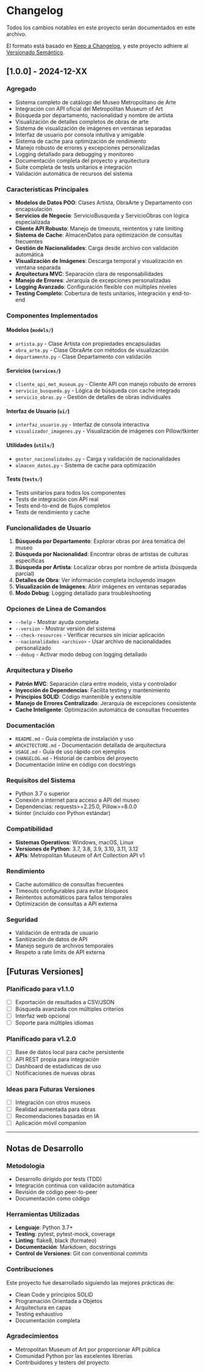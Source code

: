 # Changelog

Todos los cambios notables en este proyecto serán documentados en este archivo.

El formato está basado en [Keep a Changelog](https://keepachangelog.com/es-ES/1.0.0/),
y este proyecto adhiere al [Versionado Semántico](https://semver.org/lang/es/).

## [1.0.0] - 2024-12-XX

### Agregado
- Sistema completo de catálogo del Museo Metropolitano de Arte
- Integración con API oficial del Metropolitan Museum of Art
- Búsqueda por departamento, nacionalidad y nombre de artista
- Visualización de detalles completos de obras de arte
- Sistema de visualización de imágenes en ventanas separadas
- Interfaz de usuario por consola intuitiva y amigable
- Sistema de cache para optimización de rendimiento
- Manejo robusto de errores y excepciones personalizadas
- Logging detallado para debugging y monitoreo
- Documentación completa del proyecto y arquitectura
- Suite completa de tests unitarios e integración
- Validación automática de recursos del sistema

### Características Principales
- **Modelos de Datos POO**: Clases Artista, ObraArte y Departamento con encapsulación
- **Servicios de Negocio**: ServicioBusqueda y ServicioObras con lógica especializada
- **Cliente API Robusto**: Manejo de timeouts, reintentos y rate limiting
- **Sistema de Cache**: AlmacenDatos para optimización de consultas frecuentes
- **Gestión de Nacionalidades**: Carga desde archivo con validación automática
- **Visualización de Imágenes**: Descarga temporal y visualización en ventana separada
- **Arquitectura MVC**: Separación clara de responsabilidades
- **Manejo de Errores**: Jerarquía de excepciones personalizadas
- **Logging Avanzado**: Configuración flexible con múltiples niveles
- **Testing Completo**: Cobertura de tests unitarios, integración y end-to-end

### Componentes Implementados

#### Modelos (`models/`)
- `artista.py` - Clase Artista con propiedades encapsuladas
- `obra_arte.py` - Clase ObraArte con métodos de visualización
- `departamento.py` - Clase Departamento con validación

#### Servicios (`services/`)
- `cliente_api_met_museum.py` - Cliente API con manejo robusto de errores
- `servicio_busqueda.py` - Lógica de búsqueda con cache integrado
- `servicio_obras.py` - Gestión de detalles de obras individuales

#### Interfaz de Usuario (`ui/`)
- `interfaz_usuario.py` - Interfaz de consola interactiva
- `visualizador_imagenes.py` - Visualización de imágenes con Pillow/tkinter

#### Utilidades (`utils/`)
- `gestor_nacionalidades.py` - Carga y validación de nacionalidades
- `almacen_datos.py` - Sistema de cache para optimización

#### Tests (`tests/`)
- Tests unitarios para todos los componentes
- Tests de integración con API real
- Tests end-to-end de flujos completos
- Tests de rendimiento y cache

### Funcionalidades de Usuario
1. **Búsqueda por Departamento**: Explorar obras por área temática del museo
2. **Búsqueda por Nacionalidad**: Encontrar obras de artistas de culturas específicas
3. **Búsqueda por Artista**: Localizar obras por nombre de artista (búsqueda parcial)
4. **Detalles de Obra**: Ver información completa incluyendo imagen
5. **Visualización de Imágenes**: Abrir imágenes en ventanas separadas
6. **Modo Debug**: Logging detallado para troubleshooting

### Opciones de Línea de Comandos
- `--help` - Mostrar ayuda completa
- `--version` - Mostrar versión del sistema
- `--check-resources` - Verificar recursos sin iniciar aplicación
- `--nacionalidades <archivo>` - Usar archivo de nacionalidades personalizado
- `--debug` - Activar modo debug con logging detallado

### Arquitectura y Diseño
- **Patrón MVC**: Separación clara entre modelo, vista y controlador
- **Inyección de Dependencias**: Facilita testing y mantenimiento
- **Principios SOLID**: Código mantenible y extensible
- **Manejo de Errores Centralizado**: Jerarquía de excepciones consistente
- **Cache Inteligente**: Optimización automática de consultas frecuentes

### Documentación
- `README.md` - Guía completa de instalación y uso
- `ARCHITECTURE.md` - Documentación detallada de arquitectura
- `USAGE.md` - Guía de uso rápido con ejemplos
- `CHANGELOG.md` - Historial de cambios del proyecto
- Documentación inline en código con docstrings

### Requisitos del Sistema
- Python 3.7 o superior
- Conexión a internet para acceso a API del museo
- Dependencias: requests>=2.25.0, Pillow>=8.0.0
- tkinter (incluido con Python estándar)

### Compatibilidad
- **Sistemas Operativos**: Windows, macOS, Linux
- **Versiones de Python**: 3.7, 3.8, 3.9, 3.10, 3.11, 3.12
- **APIs**: Metropolitan Museum of Art Collection API v1

### Rendimiento
- Cache automático de consultas frecuentes
- Timeouts configurables para evitar bloqueos
- Reintentos automáticos para fallos temporales
- Optimización de consultas a API externa

### Seguridad
- Validación de entrada de usuario
- Sanitización de datos de API
- Manejo seguro de archivos temporales
- Respeto a rate limits de API externa

## [Futuras Versiones]

### Planificado para v1.1.0
- [ ] Exportación de resultados a CSV/JSON
- [ ] Búsqueda avanzada con múltiples criterios
- [ ] Interfaz web opcional
- [ ] Soporte para múltiples idiomas

### Planificado para v1.2.0
- [ ] Base de datos local para cache persistente
- [ ] API REST propia para integración
- [ ] Dashboard de estadísticas de uso
- [ ] Notificaciones de nuevas obras

### Ideas para Futuras Versiones
- [ ] Integración con otros museos
- [ ] Realidad aumentada para obras
- [ ] Recomendaciones basadas en IA
- [ ] Aplicación móvil companion

---

## Notas de Desarrollo

### Metodología
- Desarrollo dirigido por tests (TDD)
- Integración continua con validación automática
- Revisión de código peer-to-peer
- Documentación como código

### Herramientas Utilizadas
- **Lenguaje**: Python 3.7+
- **Testing**: pytest, pytest-mock, coverage
- **Linting**: flake8, black (formateo)
- **Documentación**: Markdown, docstrings
- **Control de Versiones**: Git con conventional commits

### Contribuciones
Este proyecto fue desarrollado siguiendo las mejores prácticas de:
- Clean Code y principios SOLID
- Programación Orientada a Objetos
- Arquitectura en capas
- Testing exhaustivo
- Documentación completa

### Agradecimientos
- Metropolitan Museum of Art por proporcionar API pública
- Comunidad Python por las excelentes librerías
- Contribuidores y testers del proyecto